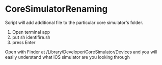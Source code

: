 CoreSimulatorRenaming
=====================

Script will add additional file to the particular core simulator's folder.

1. Open terminal app
2. put sh identifire.sh
3. press Enter

Open with Finder at /Library/Developer/CoreSimulator/Devices and you will easily understand what iOS simulator are you looking through
